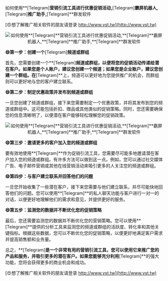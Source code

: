 如何使用**[Telegram]**营销引流工具进行优惠促销活动,**[Telegram]**霸屏机器人,**[Telegram]**推广助手,**[Telegram]**群发软件

[😍想了解推广相关软件的朋友请登录 http://www.vst.tw](http://www.vst.tw)

 <center><img src="https://vst.tw/MP4/tuiguang/png/4.png" alt="如何使用**[Telegram]**营销引流工具进行优惠促销活动,**[Telegram]**霸屏机器人,**[Telegram]**推广助手,**[Telegram]**群发软件"></center>

**😄第一步：创建一个**[Telegram]**频道或群组**

首先，您需要创建一个**[Telegram]**频道或群组，以便将您的促销活动传递给潜在客户。如果您是个人账户，建议您创建一个频道；如果您是企业账户，建议您创建一个群组。在**[Telegram]**上，频道可以更好地为您提供推广的机会，而群组则可以更好地与您的客户建立联系。

**😄第二步：制定优惠政策并发布到频道或群组**

一旦您创建了频道或群组，接下来您需要制定一个优惠政策，并将其发布到您的频道或群组中。这可能包括折扣、赠品或其他类似的促销策略。同时，您还需要确保您的信息清晰明了，以便潜在客户能够轻松理解您的促销政策。

 <center><img src="https://vst.tw/MP4/tuiguang/png/3.png" alt="如何使用**[Telegram]**营销引流工具进行优惠促销活动,**[Telegram]**霸屏机器人,**[Telegram]**推广助手,**[Telegram]**群发软件"></center>

**😄第三步：邀请更多的客户加入您的频道或群组**

要有效地使用**[Telegram]**作为促销引流工具，您需要尽可能多地邀请潜在客户加入您的频道或群组。有许多方法可以做到这一点。例如，您可以通过社交媒体广告、电子邮件营销或其他在线营销活动来吸引更多的人关注您的频道或群组。

**😄第四步：与客户建立联系并回答他们的问题**

一旦您开始收集了一些潜在客户，接下来您需要与他们建立联系，并尽可能快地回答他们的问题。您可以使用**[Telegram]**的私人聊天功能与客户进行一对一的对话，以便更好地理解他们的需求和意见，并提供更好的服务。

**😄第五步：监测您的数据并不断优化您的促销策略**

最后，您还需要监测您的数据并不断优化您的营销策略。您可以使用**[Telegram]**提供的分析工具来监测您的频道或群组的活跃度、转化率和其他关键指标。根据这些数据，您可以不断优化您的促销策略，以便更好地满足客户需求并提高销售额和业务量。

总之，**[Telegram]**是一个非常有用的营销引流工具，您可以使用它来推广您的产品和服务，并吸引更多的潜在客户。如果您能够充分利用**[Telegram]**的强大功能，您将会获得更多的商业机会和成功。

[😍想了解推广相关软件的朋友请登录 http://www.vst.tw](http://www.vst.tw)



